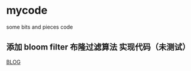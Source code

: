 # mycode
some bits and pieces code 

## 添加 bloom filter 布隆过滤算法 实现代码（未测试）

[BLOG](https://zhongsx.github.io)

